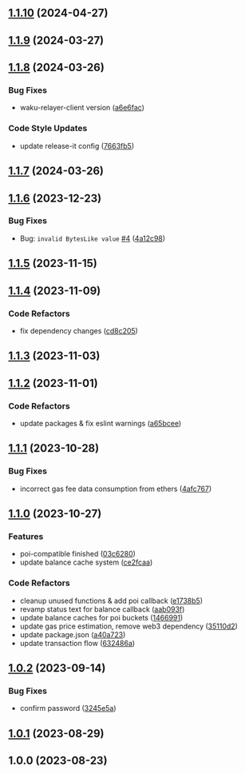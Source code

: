 

## [1.1.10](https://github.com/Terminal-Wallet/terminal-wallet-cli/compare/v1.1.9...v1.1.10) (2024-04-27)

## [1.1.9](https://github.com/Terminal-Wallet/terminal-wallet-cli/compare/v1.1.8...v1.1.9) (2024-03-27)

## [1.1.8](https://github.com/Terminal-Wallet/terminal-wallet-cli/compare/v1.1.7...v1.1.8) (2024-03-26)


### Bug Fixes

* waku-relayer-client version ([a6e6fac](https://github.com/Terminal-Wallet/terminal-wallet-cli/commit/a6e6fac40fbc225b7e8a31e0abb13fa5d29ba12c))


### Code Style Updates

* update release-it config ([7663fb5](https://github.com/Terminal-Wallet/terminal-wallet-cli/commit/7663fb5d08a2f3cd27a9e856e7cd4ee7d2ea00ba))

## [1.1.7](https://github.com/Terminal-Wallet/terminal-wallet-cli/compare/v1.1.6...v1.1.7) (2024-03-26)

## [1.1.6](https://github.com/Terminal-Wallet/terminal-wallet-cli/compare/v1.1.5...v1.1.6) (2023-12-23)


### Bug Fixes

* Bug: `invalid BytesLike value` [#4](https://github.com/Terminal-Wallet/terminal-wallet-cli/issues/4) ([4a12c98](https://github.com/Terminal-Wallet/terminal-wallet-cli/commit/4a12c98c4b3f804927bbd7183405f73c4e7c785d))

## [1.1.5](https://github.com/Terminal-Wallet/terminal-wallet-cli/compare/v1.1.4...v1.1.5) (2023-11-15)

## [1.1.4](https://github.com/Terminal-Wallet/terminal-wallet-cli/compare/v1.1.3...v1.1.4) (2023-11-09)


### Code Refactors

* fix dependency changes ([cd8c205](https://github.com/Terminal-Wallet/terminal-wallet-cli/commit/cd8c2050d20921f0f0230f1c3238786c99bb0378))

## [1.1.3](https://github.com/Terminal-Wallet/terminal-wallet-cli/compare/v1.1.2...v1.1.3) (2023-11-03)

## [1.1.2](https://github.com/Terminal-Wallet/terminal-wallet-cli/compare/v1.1.1...v1.1.2) (2023-11-01)


### Code Refactors

* update packages & fix eslint warnings ([a65bcee](https://github.com/Terminal-Wallet/terminal-wallet-cli/commit/a65bcee5326491bd40d440b3f8ea09887b84a49b))

## [1.1.1](https://github.com/Terminal-Wallet/terminal-wallet-cli/compare/v1.1.0...v1.1.1) (2023-10-28)


### Bug Fixes

* incorrect gas fee data consumption from ethers ([4afc767](https://github.com/Terminal-Wallet/terminal-wallet-cli/commit/4afc767a997b1c29ce57d8122a961a5387a6adba))

## [1.1.0](https://github.com/Terminal-Wallet/terminal-wallet-cli/compare/v1.0.2...v1.1.0) (2023-10-27)


### Features

* poi-compatible finished ([03c6280](https://github.com/Terminal-Wallet/terminal-wallet-cli/commit/03c62807c7c2c8d101785fd50c5cd761ded04d7e))
* update balance cache system ([ce2fcaa](https://github.com/Terminal-Wallet/terminal-wallet-cli/commit/ce2fcaaa1abb27fa62ae22d52768a9c5e60091ee))


### Code Refactors

* cleanup unused functions & add poi callback ([e1738b5](https://github.com/Terminal-Wallet/terminal-wallet-cli/commit/e1738b50b059ad90eb045875ddbf69bdeccc8b09))
* revamp status text for balance callback ([aab093f](https://github.com/Terminal-Wallet/terminal-wallet-cli/commit/aab093fede75653153b9e99e2fe808b6c6a75fb8))
* update balance caches for poi buckets ([1466991](https://github.com/Terminal-Wallet/terminal-wallet-cli/commit/1466991e5de6567adc225f26798b423321a52dae))
* update gas price estimation, remove web3 dependency ([35110d2](https://github.com/Terminal-Wallet/terminal-wallet-cli/commit/35110d263a241e2d258ca5dc48e46220faa489d8))
* update package.json ([a40a723](https://github.com/Terminal-Wallet/terminal-wallet-cli/commit/a40a7237c7a07ee3428ae9c1fbc2247bc738076c))
* update transaction flow ([632486a](https://github.com/Terminal-Wallet/terminal-wallet-cli/commit/632486ac2663b8ffce44c7b527e7fbece43591a8))

## [1.0.2](https://github.com/Terminal-Wallet/terminal-wallet-cli/compare/v1.0.1...v1.0.2) (2023-09-14)


### Bug Fixes

* confirm password ([3245e5a](https://github.com/Terminal-Wallet/terminal-wallet-cli/commit/3245e5a54046294e98c3f173bc140476bac49b24))

## [1.0.1](https://github.com/Terminal-Wallet/terminal-wallet-cli/compare/v1.0.0...v1.0.1) (2023-08-29)

## 1.0.0 (2023-08-23)